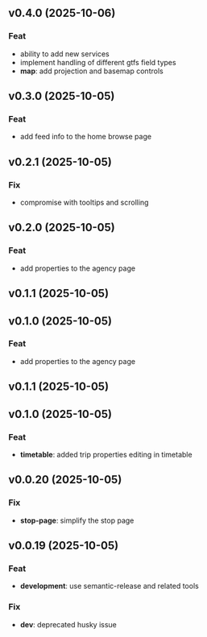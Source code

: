 ## v0.4.0 (2025-10-06)

### Feat

- ability to add new services
- implement handling of different gtfs field types
- **map**: add projection and basemap controls

## v0.3.0 (2025-10-05)

### Feat

- add feed info to the home browse page

## v0.2.1 (2025-10-05)

### Fix

- compromise with tooltips and scrolling

## v0.2.0 (2025-10-05)

### Feat

- add properties to the agency page

## v0.1.1 (2025-10-05)

## v0.1.0 (2025-10-05)

### Feat

- add properties to the agency page

## v0.1.1 (2025-10-05)

## v0.1.0 (2025-10-05)

### Feat

- **timetable**: added trip properties editing in timetable

## v0.0.20 (2025-10-05)

### Fix

- **stop-page**: simplify the stop page

## v0.0.19 (2025-10-05)

### Feat

- **development**: use semantic-release and related tools

### Fix

- **dev**: deprecated husky issue
